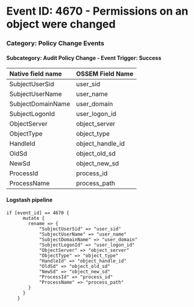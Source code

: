 # Event ID: 4670 - Permissions on an object were changed
### Category: Policy Change Events
#### Subcategory: Audit Policy Change - Event Trigger: Success

|Native field name            |OSSEM Field Name                |
|:----------------------------|:-------------------------------|
| SubjectUserSid              | user_sid                       |
| SubjectUserName             | user_name                      |
| SubjectDomainName           | user_domain                    |
| SubjectLogonId              | user_logon_id                  |
| ObjectServer                | object_server                  |
| ObjectType                  | object_type                    |
| HandleId                    | object_handle_id               |
| OldSd                       | object_old_sd                  |
| NewSd                       | object_new_sd                  |
| ProcessId                   | process_id                     |
| ProcessName                 | process_path                   |

#### Logstash pipeline

```
if [event_id] == 4670 {
      mutate {
        rename => {
            "SubjectUserSid" => "user_sid"
            "SubjectUserName" => "user_name"
            "SubjectDomainName" => "user_domain"
            "SubjectLogonId" => "user_logon_id"
            "ObjectServer" => "object_server"
            "ObjectType" => "object_type"
            "HandleId" => "object_handle_id"
            "OldSd" => "object_old_sd"
            "NewSd" => "object_new_sd"
            "ProcessId" => "process_id"
            "ProcessName" => "process_path"
        }
      }
    }
```